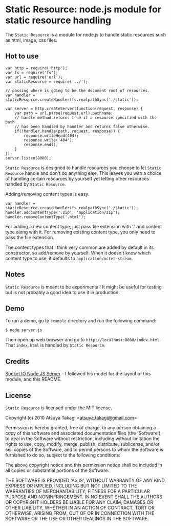 # Static Resource: node.js module for static resource handling

The `Static Resource` is a module for node.js to handle static resources such as html, image, css files.


## Hot to use

    var http = require('http');
    var fs = require('fs');
    var url = require('url');
    var staticResource = require('../');

    // passing where is going to be the document root of resources.
    var handler = staticResource.createHandler(fs.realpathSync('./static'));

    var server = http.createServer(function(request, response) {
        var path = url.parse(request.url).pathname;
        // handle method returns true if a resource specified with the path
        // has been handled by handler and returns false otherwise.
        if(!handler.handle(path, request, response)) {
            response.writeHead(404);
            response.write('404');
            response.end();
        }
    });
    server.listen(8080);

`Static Resource` is designed to handle resources you choose to let `Static Resource` handle and don't do anything else. This leaves you with a choice of handling certain resources by yourself yet letting other resources handled by `Static Resource`.

Adding/removing content types is easy.

    var handler = staticResource.createHandler(fs.realpathSync('./static'));
    handler.addContentType('.zip', 'application/zip');
    handler.removeContentType('.html');

For adding a new content type, just pass file extension with '.' and content type along with it. For removing existing content type, you only need to pass the file extension.

The content types that I think very common are added by default in its constructor, so add/remove by yourself. When it doesn't know which content type to use, it defaults to `application/octet-stream`. 


## Notes

`Static Resource` is meant to be experimental! It might be useful for testing but is not probably a good idea to use it in production.


## Demo

To run a demo, go to `example` directory and run the following command:

    $ node server.js

Then open up web browser and go to `http://localhost:8080/index.html`. That `index.html` is handled by `Static Resource`.


## Credits

[Socket.IO Node.JS Server](http://labs.learnboost.com/socket.io/) - I followed his model for the layout of this module, and this README.


## License

`Static Resource` is licensed under the MIT license.

Copyright (c) 2010 Atsuya Takagi &lt;atsuya.takagi@gmail.com&gt;

Permission is hereby granted, free of charge, to any person obtaining
a copy of this software and associated documentation files (the
'Software'), to deal in the Software without restriction, including
without limitation the rights to use, copy, modify, merge, publish,
distribute, sublicense, and/or sell copies of the Software, and to
permit persons to whom the Software is furnished to do so, subject to
the following conditions:

The above copyright notice and this permission notice shall be
included in all copies or substantial portions of the Software.

THE SOFTWARE IS PROVIDED 'AS IS', WITHOUT WARRANTY OF ANY KIND,
EXPRESS OR IMPLIED, INCLUDING BUT NOT LIMITED TO THE WARRANTIES OF
MERCHANTABILITY, FITNESS FOR A PARTICULAR PURPOSE AND NONINFRINGEMENT.
IN NO EVENT SHALL THE AUTHORS OR COPYRIGHT HOLDERS BE LIABLE FOR ANY
CLAIM, DAMAGES OR OTHER LIABILITY, WHETHER IN AN ACTION OF CONTRACT,
TORT OR OTHERWISE, ARISING FROM, OUT OF OR IN CONNECTION WITH THE
SOFTWARE OR THE USE OR OTHER DEALINGS IN THE SOFTWARE.

